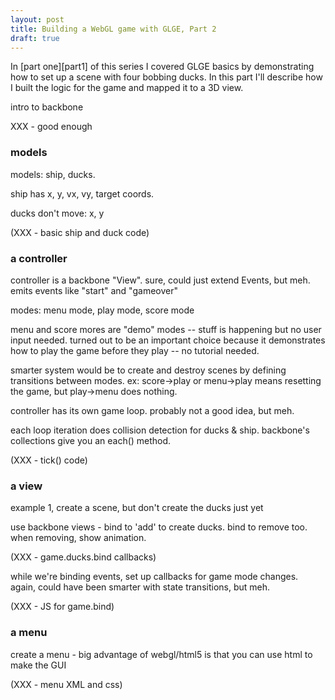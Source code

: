 ```yaml
---
layout: post
title: Building a WebGL game with GLGE, Part 2
draft: true
---
```


In [part one][part1] of this series I covered GLGE basics by demonstrating how to set up a scene with four bobbing ducks. In this part I'll describe how I built the logic for the game and mapped it to a 3D view.

intro to backbone

XXX - good enough

### models

models: ship, ducks.

ship has x, y, vx, vy, target coords.

ducks don't move: x, y

(XXX - basic ship and duck code)

### a controller

controller is a backbone "View". sure, could just extend Events, but meh. emits events like "start" and "gameover"

modes: menu mode, play mode, score mode

menu and score mores are "demo" modes -- stuff is happening but no user input needed. turned out to be an important choice because it demonstrates how to play the game before they play -- no tutorial needed.

smarter system would be to create and destroy scenes by defining transitions between modes. ex: score->play or menu->play means resetting the game, but play->menu does nothing.

controller has its own game loop. probably not a good idea, but meh.

each loop iteration does collision detection for ducks & ship. backbone's collections give you an each() method.

(XXX - tick() code)

### a view

example 1, create a scene, but don't create the ducks just yet

use backbone views - bind to 'add' to create ducks. bind to remove too. when removing, show animation.

(XXX - game.ducks.bind callbacks)

while we're binding events, set up callbacks for game mode changes. again, could have been smarter with state transitions, but meh.

(XXX - JS for game.bind)

### a menu

create a menu - big advantage of webgl/html5 is that you can use html to make the GUI

(XXX - menu XML and css)
